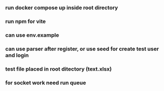 ### run docker compose up inside root directory

### run npm for vite

### can use env.example

### can use parser after register, or use seed for create test user and login

### test file placed in root ditectory (text.xlsx)

### for socket work need run queue
